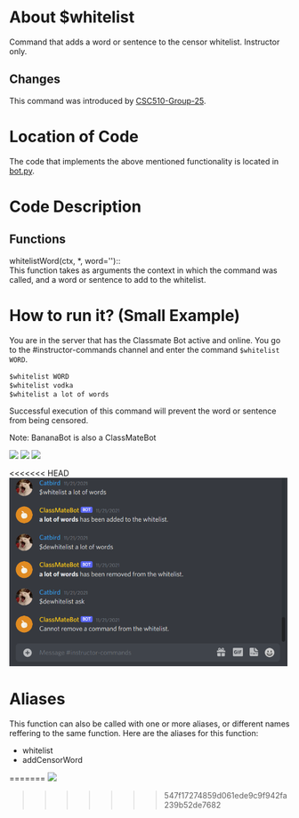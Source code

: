 # About $whitelist

Command that adds a word or sentence to the censor whitelist. Instructor only.

## Changes

This command was introduced by [CSC510-Group-25](https://github.com/CSC510-Group-25/ClassMateBot/).

# Location of Code
The code that implements the above mentioned functionality is located in [bot.py](https://github.com/maddaicita/ClassMateBot-1.1/blob/main/bot.py).

# Code Description
## Functions
whitelistWord(ctx, *, word=''):: <br>
This function takes as arguments the context in which the command was called, and a word or sentence to 
 add to the whitelist.

# How to run it? (Small Example)
You are in the server that has the Classmate Bot active and online. You go to
 the #instructor-commands channel and enter the command `$whitelist WORD`.

```
$whitelist WORD
$whitelist vodka
$whitelist a lot of words
```
Successful execution of this command will prevent the word or sentence from being censored.

Note: BananaBot is also a ClassMateBot

<img src="https://github.com/maddaicita/ClassMateBot-1.1/blob/main/data/proj3media/profanity/filterdemo1.png?raw=true" width="500">

<img src="https://github.com/maddaicita/ClassMateBot-1.1/blob/main/data/proj3media/profanity/filterdemo2?raw=true" width="500">

<img src="https://github.com/maddaicita/ClassMateBot-1.1/blob/main/data/proj3media/profanity/vodka.png?raw=true" width="500">

<<<<<<< HEAD
<img src="https://github.com/CSC510-Group-25/ClassMateBot/blob/group25-command-docs/data/proj3media/profanity/filterdemo3.png?raw=true" width="500">

# Aliases

This function can also be called with one or more aliases, or different names reffering to the same function. Here are the aliases for this function:

 - whitelist
 - addCensorWord
 
=======
<img src="https://github.com/maddaicita/ClassMateBot-1.1/blob/main/data/proj3media/profanity/filterdemo3.png?raw=true" width="500">
>>>>>>> 547f17274859d061ede9c9f942fa239b52de7682

